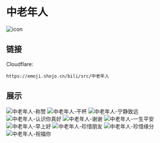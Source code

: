 # 中老年人
![icon](https://emoji.shojo.cn/bili/src/中老年人/icon.png)
## 链接
Cloudflare:
```
https://emoji.shojo.cn/bili/src/中老年人
```
## 展示
![中老年人-称赞](https://emoji.shojo.cn/bili/src/中老年人/中老年人-称赞.png)
![中老年人-干杯](https://emoji.shojo.cn/bili/src/中老年人/中老年人-干杯.png)
![中老年人-宁静致远](https://emoji.shojo.cn/bili/src/中老年人/中老年人-宁静致远.png)
![中老年人-认识你真好](https://emoji.shojo.cn/bili/src/中老年人/中老年人-认识你真好.png)
![中老年人-谢谢](https://emoji.shojo.cn/bili/src/中老年人/中老年人-谢谢.png)
![中老年人-一生平安](https://emoji.shojo.cn/bili/src/中老年人/中老年人-一生平安.png)
![中老年人-早上好](https://emoji.shojo.cn/bili/src/中老年人/中老年人-早上好.png)
![中老年人-珍惜朋友](https://emoji.shojo.cn/bili/src/中老年人/中老年人-珍惜朋友.png)
![中老年人-珍惜缘分](https://emoji.shojo.cn/bili/src/中老年人/中老年人-珍惜缘分.png)
![中老年人-祝福你](https://emoji.shojo.cn/bili/src/中老年人/中老年人-祝福你.png)
